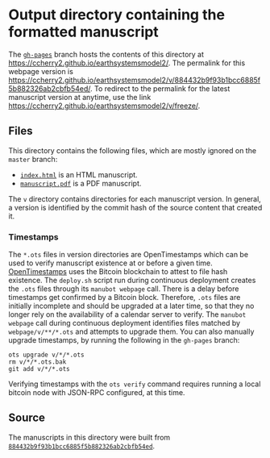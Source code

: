 # Output directory containing the formatted manuscript

The [`gh-pages`](https://github.com/ccherry2/earthsystemsmodel2/tree/gh-pages) branch hosts the contents of this directory at <https://ccherry2.github.io/earthsystemsmodel2/>.
The permalink for this webpage version is <https://ccherry2.github.io/earthsystemsmodel2/v/884432b9f93b1bcc6885f5b882326ab2cbfb54ed/>.
To redirect to the permalink for the latest manuscript version at anytime, use the link <https://ccherry2.github.io/earthsystemsmodel2/v/freeze/>.

## Files

This directory contains the following files, which are mostly ignored on the `master` branch:

+ [`index.html`](index.html) is an HTML manuscript.
+ [`manuscript.pdf`](manuscript.pdf) is a PDF manuscript.

The `v` directory contains directories for each manuscript version.
In general, a version is identified by the commit hash of the source content that created it.

### Timestamps

The `*.ots` files in version directories are OpenTimestamps which can be used to verify manuscript existence at or before a given time.
[OpenTimestamps](https://opentimestamps.org/) uses the Bitcoin blockchain to attest to file hash existence.
The `deploy.sh` script run during continuous deployment creates the `.ots` files through its `manubot webpage` call.
There is a delay before timestamps get confirmed by a Bitcoin block.
Therefore, `.ots` files are initially incomplete and should be upgraded at a later time, so that they no longer rely on the availability of a calendar server to verify.
The `manubot webpage` call during continuous deployment identifies files matched by `webpage/v/**/*.ots` and attempts to upgrade them.
You can also manually upgrade timestamps, by running the following in the `gh-pages` branch:

```shell
ots upgrade v/*/*.ots
rm v/*/*.ots.bak
git add v/*/*.ots
```

Verifying timestamps with the `ots verify` command requires running a local bitcoin node with JSON-RPC configured, at this time.

## Source

The manuscripts in this directory were built from
[`884432b9f93b1bcc6885f5b882326ab2cbfb54ed`](https://github.com/ccherry2/earthsystemsmodel2/commit/884432b9f93b1bcc6885f5b882326ab2cbfb54ed).
